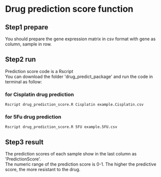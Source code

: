 # Drug prediction score function
## Step1 prepare
You should prepare the gene expression matrix in csv format with gene as column, sample in row.
## Step2 run
Prediction score code is a Rscript  
You can download the folder 'drug_predict_package' and  run the code in terminal as follow:  
### for Cisplatin drug prediction  
```Rscript drug_prediction_score.R Cisplatin example.Cisplatin.csv ```  
### for 5Fu drug prediction  
```Rscript drug_prediction_score.R 5FU example.5FU.csv ```  
## Step3 result
The prediction scores of each sample show in the last column as 'PredictionScore'.  
The numeric range of the prediction score is 0-1. The higher the predictive score, the more resistant to the drug.



